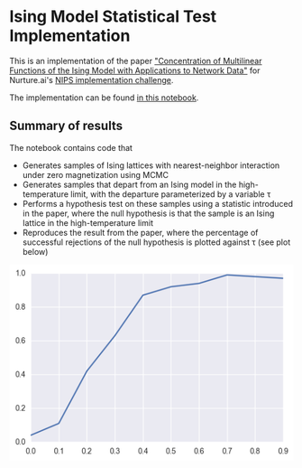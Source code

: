 # Ising Model Statistical Test Implementation

This is an implementation of the paper ["Concentration of Multilinear Functions of the Ising Model with Applications to Network Data"](https://nurture.ai/p/5a328a78-d6ec-46af-b11c-ce81462a13e9) for Nurture.ai's [NIPS implementation challenge](https://nurture.ai/nips-challenge).

The implementation can be found [in this notebook](https://github.com/marianneke/ising/blob/master/NIPS_Ising.ipynb).

## Summary of results

The notebook contains code that
- Generates samples of Ising lattices with nearest-neighbor interaction under zero magnetization using MCMC
- Generates samples that depart from an Ising model in the high-temperature limit, with the departure parameterized by a variable &tau;
- Performs a hypothesis test on these samples using a statistic introduced in the paper, where the null hypothesis is that the sample is an Ising lattice in the high-temperature limit
- Reproduces the result from the paper, where the percentage of successful rejections of the null hypothesis is plotted against &tau; (see plot below)

<img src="images/percentage_null_hypothesis_rejections.png" alt="Percentage null hypothesis rejections"/>

